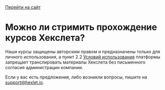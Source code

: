 [Перейти на сайт](https://ru.hexlet.io)

# Можно ли стримить прохождение курсов Хекслета?

Наши курсы защищены авторским правом и предназначены только для личного использования, а пункт 2.2 [Условий использования](https://ru.hexlet.io/pages/tos) платформы запрещает транслировать материалы Хекслета без письменного согласия администрации компании.

Если у вас есть предложения, либо возникли вопросы, пишите на support@hexlet.io.
